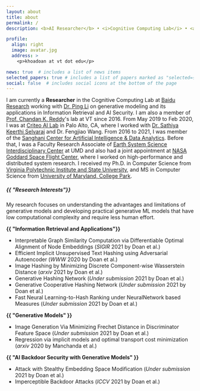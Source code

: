 ```yaml
---
layout: about
title: about
permalink: /
description: <b>AI Researcher</b> • <i>Cognitive Computing Lab</i> • <a href="http://research.baidu.com/">Baidu Research</a>

profile:
  align: right
  image: avatar.jpg
  address: >
    <p>khoadoan at vt dot edu</p>

news: true  # includes a list of news items
selected_papers: true # includes a list of papers marked as "selected={true}"
social: false  # includes social icons at the bottom of the page
---
```


I am currently a **Researcher** in the Cognitive Computing Lab at [Baidu Research](http://research.baidu.com/) working with [Dr. Ping Li](http://research.baidu.com/People/index-view?id=111) on generative modeling and its applications in Information Retrieval and AI Security. I am also a member of [Prof. Chandan K. Reddy](https://people.cs.vt.edu/reddy)'s lab at VT since 2016. From May 2019 to Feb 2020, I was at [Criteo AI Lab](https://ailab.criteo.com/) in Palo Alto, CA, where I worked with [Dr. Sathiya Keerthi Selvaraj](http://www.keerthis.com/) and Dr. Fengjiao Wang. From 2016 to 2021, I was member of the [Sanghani Center for Artificial Intelligence & Data Analytics](https://sanghani.cs.vt.edu/). Before that, I was a Faculty Research Associate of [Earth System Science Interdisciplinary Center](http://essic.umd.edu/) at UMD and also had a joint appointment at [NASA Goddard Space Flight Center](https://www.nasa.gov/goddard), where I worked on high-performance and distributed system research. I received my Ph.D. in Computer Science from [Virginia Polytechnic Institute and State University](cs.vt.edu), and MS in Computer Science from [University of Maryland, College Park](cs.umd.edu).

<h5>{{ "Research Interests"}}</h5>
My research focuses on understanding the advantages and limitations of generative models and developing practical generative ML models that have low computational complexity and require less human effort.

<b>{{ "Information Retrieval and Applications"}}</b>

* Interpretable Graph Similarity Computation via Differentiable Optimal Alignment of Node Embeddings (*SIGIR* 2021 by Doan et al.)
* Efficient Implicit Unsupervised Text Hashing using Adversarial Autoencoder (*WWW* 2020 by Doan et al.)
* Image Hashing by Minimizing Discrete Component-wise Wasserstein Distance (*arxiv* 2021 by Doan et al.)
* Generative Hashing Network (*Under submission* 2021 by Doan et al.)
* Generative Cooperative Hashing Network (*Under submission* 2021 by Doan et al.)
* Fast Neural Learning-to-Hash Ranking under NeuralNetwork based Measures  (*Under submission* 2021 by Doan et al.)

<b>{{ "Generative Models" }}</b>

* Image Generation Via Minimizing Frechet Distance in Discriminator Feature Space (*Under submission* 2021 by Doan et al.)
* Regression via implicit models and optimal transport cost minimization (*arxiv* 2020 by Manchanda et al.)

<b>{{ "AI Backdoor Security with Generative Models" }}</b>

* Attack with Stealthy Embedding Space Modification (*Under submission* 2021 by Doan et al.)
* Imperceptible Backdoor Attacks (*ICCV* 2021 by Doan et al.)
